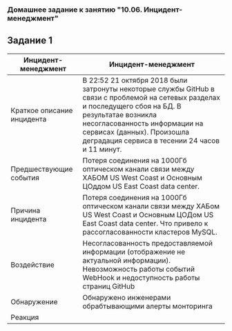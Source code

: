 ### Домашнее задание к занятию "10.06. Инцидент-менеджмент"

## Задание 1

Инцидент-менеджмент | Инцидент-менеджмент
------------- | -------------
Краткое описание инцидента  | В 22:52 21 октября 2018 были затронуты некоторые службы GitHub в связи с проблемой на сетевых разделах и последущего сбоя на БД. В результатае                                      возникла несогласованность информации на сервисах (данных). Произошла деградация сервиса в тесении 24 часов и 11 минут.
Предшествующие события  | Потеря соединения на 1000Гб оптическом канали связи между ХАБОМ US West Coast и Основным ЦОддом US East Coast data center.
Причина инцидента  | Потеря соединения на 1000Гб оптическом канали связи между ХАБом US West Coast и Основным ЦОДом US East Coast data center. Что привело к рассогласованности                          кластеров MySQL.
Воздействие  | Несогласованность предоставляемой информации (отображение не актуальной информации). Невозможность работы событий WebHook и недоступность работы страниц GitHub
Обнаружение  | Обнаружено инженерами обрабтывающими алерты монторинга
Реакция      |
